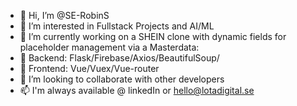 - 👋 Hi, I’m @SE-RobinS
- 👀 I’m interested in Fullstack Projects and AI/ML
- 🌱 I’m currently working on a SHEIN clone with dynamic fields for placeholder management via a Masterdata:
- 🌱 Backend: Flask/Firebase/Axios/BeautifulSoup/
- 🌱 Frontend: Vue/Vuex/Vue-router     
- 💞️ I’m looking to collaborate with other developers
- 📫 I'm always available @ linkedIn or hello@lotadigital.se

<!---
SE-RobinS/SE-RobinS is a ✨ special ✨ repository because its `README.md` (this file) appears on your GitHub profile.
You can click the Preview link to take a look at your changes.
--->
